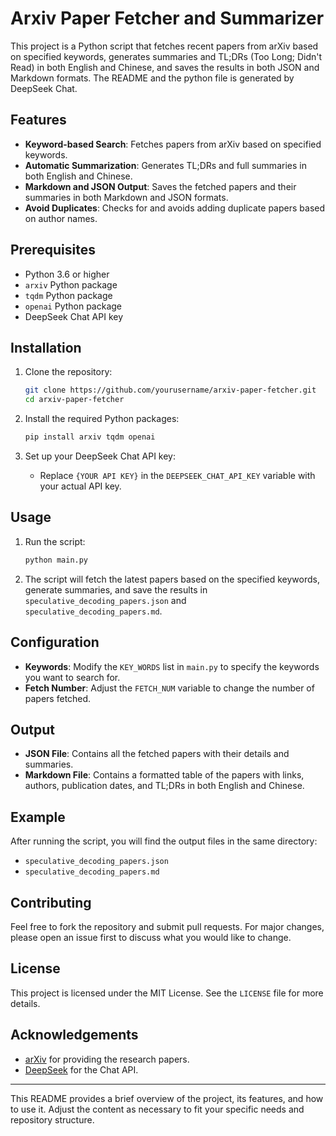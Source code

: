 # Arxiv Paper Fetcher and Summarizer

This project is a Python script that fetches recent papers from arXiv based on specified keywords, generates summaries and TL;DRs (Too Long; Didn't Read) in both English and Chinese, and saves the results in both JSON and Markdown formats. The README and the python file is generated by DeepSeek Chat.

## Features

- **Keyword-based Search**: Fetches papers from arXiv based on specified keywords.
- **Automatic Summarization**: Generates TL;DRs and full summaries in both English and Chinese.
- **Markdown and JSON Output**: Saves the fetched papers and their summaries in both Markdown and JSON formats.
- **Avoid Duplicates**: Checks for and avoids adding duplicate papers based on author names.

## Prerequisites

- Python 3.6 or higher
- `arxiv` Python package
- `tqdm` Python package
- `openai` Python package
- DeepSeek Chat API key

## Installation

1. Clone the repository:
   ```bash
   git clone https://github.com/yourusername/arxiv-paper-fetcher.git
   cd arxiv-paper-fetcher
   ```

2. Install the required Python packages:
   ```bash
   pip install arxiv tqdm openai
   ```

3. Set up your DeepSeek Chat API key:
   - Replace `{YOUR API KEY}` in the `DEEPSEEK_CHAT_API_KEY` variable with your actual API key.

## Usage

1. Run the script:
   ```bash
   python main.py
   ```

2. The script will fetch the latest papers based on the specified keywords, generate summaries, and save the results in `speculative_decoding_papers.json` and `speculative_decoding_papers.md`.

## Configuration

- **Keywords**: Modify the `KEY_WORDS` list in `main.py` to specify the keywords you want to search for.
- **Fetch Number**: Adjust the `FETCH_NUM` variable to change the number of papers fetched.

## Output

- **JSON File**: Contains all the fetched papers with their details and summaries.
- **Markdown File**: Contains a formatted table of the papers with links, authors, publication dates, and TL;DRs in both English and Chinese.

## Example

After running the script, you will find the output files in the same directory:

- `speculative_decoding_papers.json`
- `speculative_decoding_papers.md`

## Contributing

Feel free to fork the repository and submit pull requests. For major changes, please open an issue first to discuss what you would like to change.

## License

This project is licensed under the MIT License. See the `LICENSE` file for more details.

## Acknowledgements

- [arXiv](https://arxiv.org/) for providing the research papers.
- [DeepSeek](https://www.deepseek.com/) for the Chat API.

---

This README provides a brief overview of the project, its features, and how to use it. Adjust the content as necessary to fit your specific needs and repository structure.